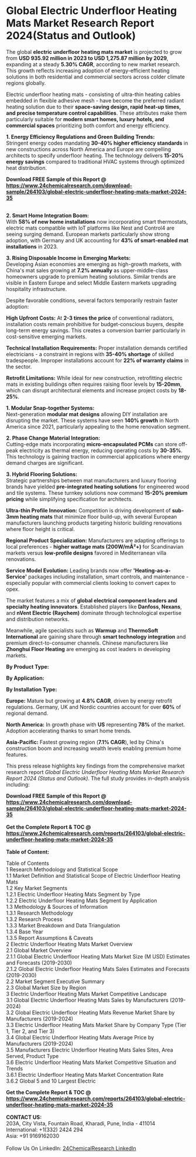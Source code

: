 <h1>Global Electric Underfloor Heating Mats Market Research Report 2024(Status and Outlook)</h1><p>The global <strong>electric underfloor heating mats market</strong> is projected to grow from <strong>USD 935.92 million in 2023 to USD 1,275.87 million by 2029</strong>, expanding at a steady <strong>5.30% CAGR</strong>, according to new market research. This growth reflects increasing adoption of energy-efficient heating solutions in both residential and commercial sectors across colder climate regions globally.</p><p>Electric underfloor heating mats - consisting of ultra-thin heating cables embedded in flexible adhesive mesh - have become the preferred radiant heating solution due to their <strong>space-saving design, rapid heat-up times, and precise temperature control capabilities</strong>. These attributes make them particularly suitable for <strong>modern smart homes, luxury hotels, and commercial spaces</strong> prioritizing both comfort and energy efficiency.</p><p><strong>1. Energy Efficiency Regulations and Green Building Trends:</strong><br>
Stringent energy codes mandating <strong>30-40% higher efficiency standards</strong> in new constructions across North America and Europe are compelling architects to specify underfloor heating. The technology delivers <strong>15-20% energy savings</strong> compared to traditional HVAC systems through optimized heat distribution.</p><div><b>Download FREE Sample of this Report @ 
            <a href="https://www.24chemicalresearch.com/download-sample/264103/global-electric-underfloor-heating-mats-market-2024-35">
            https://www.24chemicalresearch.com/download-sample/264103/global-electric-underfloor-heating-mats-market-2024-35</a></b></div><br><p><strong>2. Smart Home Integration Boom:</strong><br>
With <strong>58% of new home installations</strong> now incorporating smart thermostats, electric mats compatible with IoT platforms like Nest and Control4 are seeing surging demand. European markets particularly show strong adoption, with Germany and UK accounting for <strong>43% of smart-enabled mat installations</strong> in 2023.</p><p><strong>3. Rising Disposable Income in Emerging Markets:</strong><br>
Developing Asian economies are emerging as high-growth markets, with China's mat sales growing at <strong>7.2% annually</strong> as upper-middle-class homeowners upgrade to premium heating solutions. Similar trends are visible in Eastern Europe and select Middle Eastern markets upgrading hospitality infrastructure.</p><p>Despite favorable conditions, several factors temporarily restrain faster adoption:</p><p><strong>High Upfront Costs:</strong> At <strong>2-3 times the price</strong> of conventional radiators, installation costs remain prohibitive for budget-conscious buyers, despite long-term energy savings. This creates a conversion barrier particularly in cost-sensitive emerging markets.</p><p><strong>Technical Installation Requirements:</strong> Proper installation demands certified electricians - a constraint in regions with <strong>35-40% shortage</strong> of skilled tradespeople. Improper installations account for <strong>22% of warranty claims</strong> in the sector.</p><p><strong>Retrofit Limitations:</strong> While ideal for new construction, retrofitting electric mats in existing buildings often requires raising floor levels by <strong>15-20mm</strong>, which can disrupt architectural elements and increase project costs by <strong>18-25%</strong>.</p><p><strong>1. Modular Snap-together Systems:</strong><br>
Next-generation <strong>modular mat designs</strong> allowing DIY installation are disrupting the market. These systems have seen <strong>140% growth</strong> in North America since 2021, particularly appealing to the home renovation segment.</p><p><strong>2. Phase Change Material Integration:</strong><br>
Cutting-edge mats incorporating <strong>micro-encapsulated PCMs</strong> can store off-peak electricity as thermal energy, reducing operating costs by <strong>30-35%</strong>. This technology is gaining traction in commercial applications where energy demand charges are significant.</p><p><strong>3. Hybrid Flooring Solutions:</strong><br>
Strategic partnerships between mat manufacturers and luxury flooring brands have yielded <strong>pre-integrated heating solutions</strong> for engineered wood and tile systems. These turnkey solutions now command <strong>15-20% premium pricing</strong> while simplifying specification for architects.</p><p><strong>Ultra-thin Profile Innovation:</strong> Competition is driving development of <strong>sub-3mm heating mats</strong> that minimize floor build-up, with several European manufacturers launching products targeting historic building renovations where floor height is critical.</p><p><strong>Regional Product Specialization:</strong> Manufacturers are adapting offerings to local preferences - <strong>higher wattage mats (200W/mÂ²+)</strong> for Scandinavian markets versus <strong>low-profile designs</strong> favored in Mediterranean villa renovations.</p><p><strong>Service Model Evolution:</strong> Leading brands now offer <strong>'Heating-as-a-Service'</strong> packages including installation, smart controls, and maintenance - especially popular with commercial clients looking to convert capex to opex.</p><p>The market features a mix of <strong>global electrical component leaders and specialty heating innovators</strong>. Established players like <strong>Danfoss, Nexans</strong>, and <strong>nVent Electric (Raychem)</strong> dominate through technological expertise and distribution networks.</p><p>Meanwhile, agile specialists such as <strong>Warmup</strong> and <strong>ThermoSoft International</strong> are gaining share through <strong>smart technology integration</strong> and premium direct-to-consumer channels. Chinese manufacturers like <strong>Zhonghui Floor Heating</strong> are emerging as cost leaders in developing markets.</p><p><strong>By Product Type:</strong></p><p><strong>By Application:</strong></p><p><strong>By Installation Type:</strong></p><p><strong>Europe:</strong> Mature but growing at <strong>4.8% CAGR</strong>, driven by energy retrofit regulations. Germany, UK and Nordic countries account for over <strong>60%</strong> of regional demand.</p><p><strong>North America:</strong> In growth phase with <strong>US</strong> representing <strong>78%</strong> of the market. Adoption accelerating thanks to smart home trends.</p><p><strong>Asia-Pacific:</strong> Fastest growing region (<strong>7.1% CAGR</strong>), led by China's construction boom and increasing wealth levels enabling premium home features.</p><p>This press release highlights key findings from the comprehensive market research report <em>Global Electric Underfloor Heating Mats Market Research Report 2024 (Status and Outlook)</em>. The full study provides in-depth analysis including:</p><div><b>Download FREE Sample of this Report @ 
            <a href="https://www.24chemicalresearch.com/download-sample/264103/global-electric-underfloor-heating-mats-market-2024-35">
            https://www.24chemicalresearch.com/download-sample/264103/global-electric-underfloor-heating-mats-market-2024-35</a></b></div><br><div><b>Get the Complete Report & TOC @ 
            <a href="https://www.24chemicalresearch.com/reports/264103/global-electric-underfloor-heating-mats-market-2024-35">
            https://www.24chemicalresearch.com/reports/264103/global-electric-underfloor-heating-mats-market-2024-35</a></b></div><br>
            <b>Table of Content:</b><p>Table of Contents<br />
1 Research Methodology and Statistical Scope<br />
1.1 Market Definition and Statistical Scope of Electric Underfloor Heating Mats<br />
1.2 Key Market Segments<br />
1.2.1 Electric Underfloor Heating Mats Segment by Type<br />
1.2.2 Electric Underfloor Heating Mats Segment by Application<br />
1.3 Methodology & Sources of Information<br />
1.3.1 Research Methodology<br />
1.3.2 Research Process<br />
1.3.3 Market Breakdown and Data Triangulation<br />
1.3.4 Base Year<br />
1.3.5 Report Assumptions & Caveats<br />
2 Electric Underfloor Heating Mats Market Overview<br />
2.1 Global Market Overview<br />
2.1.1 Global Electric Underfloor Heating Mats Market Size (M USD) Estimates and Forecasts (2019-2030)<br />
2.1.2 Global Electric Underfloor Heating Mats Sales Estimates and Forecasts (2019-2030)<br />
2.2 Market Segment Executive Summary<br />
2.3 Global Market Size by Region<br />
3 Electric Underfloor Heating Mats Market Competitive Landscape<br />
3.1 Global Electric Underfloor Heating Mats Sales by Manufacturers (2019-2024)<br />
3.2 Global Electric Underfloor Heating Mats Revenue Market Share by Manufacturers (2019-2024)<br />
3.3 Electric Underfloor Heating Mats Market Share by Company Type (Tier 1, Tier 2, and Tier 3)<br />
3.4 Global Electric Underfloor Heating Mats Average Price by Manufacturers (2019-2024)<br />
3.5 Manufacturers Electric Underfloor Heating Mats Sales Sites, Area Served, Product Type<br />
3.6 Electric Underfloor Heating Mats Market Competitive Situation and Trends<br />
3.6.1 Electric Underfloor Heating Mats Market Concentration Rate<br />
3.6.2 Global 5 and 10 Largest Electric </p><div><b>Get the Complete Report & TOC @ 
            <a href="https://www.24chemicalresearch.com/reports/264103/global-electric-underfloor-heating-mats-market-2024-35">
            https://www.24chemicalresearch.com/reports/264103/global-electric-underfloor-heating-mats-market-2024-35</a></b></div><br><b>CONTACT US:</b><br>
            203A, City Vista, Fountain Road, Kharadi, Pune, India - 411014<br>
            International: +1(332) 2424 294<br>
            Asia: +91 9169162030 <br><br>
            Follow Us On LinkedIn: <a href="https://www.linkedin.com/company/24chemicalresearch/">24ChemicalResearch LinkedIn</a>
